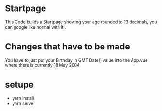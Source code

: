 # Startpage

This Code builds a Startpage showing your age rounded to 13 decimals,
you can google like normal with it!.

# Changes that have to be made

You have to just put your Birthday in GMT Date() value into the App.vue 
where there is currently 18 May 2004

# setupe

- yarn install
- yarn serve
